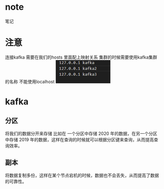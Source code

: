 # note
笔记

# 注意
连接kafka 需要在我们的hosts 里面配上映射关系 集群的时候需要使用kafka集群的名称 不能使用localhost 
![img.png](img/img.png)
# kafka
## 分区
将我们的数据分开来存储 比如在 一个分区中存储 2020 年的数据，在另一个分区中存储 2019 年的数据，这样在查询的时候就可以根据分区键来查询，从而提高查询效率。

## 副本
将数据复制多份，这样在某个节点宕机的时候，数据也不会丢失，从而提高了数据的可靠性。
